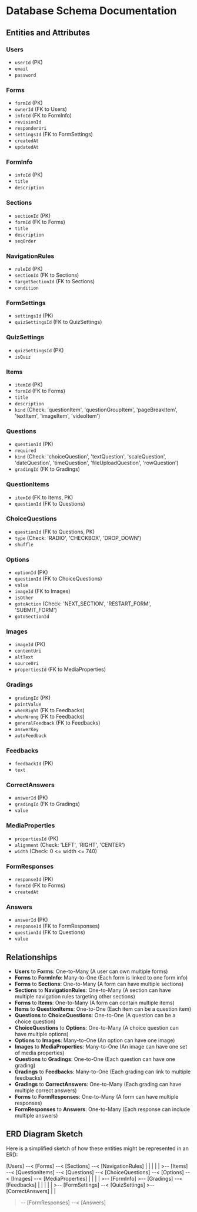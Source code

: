 # Database Schema Documentation

## Entities and Attributes

### **Users**
- `userId` (PK)
- `email`
- `password`

### **Forms**
- `formId` (PK)
- `ownerId` (FK to Users)
- `infoId` (FK to FormInfo)
- `revisionId`
- `responderUri`
- `settingsId` (FK to FormSettings)
- `createdAt`
- `updatedAt`

### **FormInfo**
- `infoId` (PK)
- `title`
- `description`

### **Sections**
- `sectionId` (PK)
- `formId` (FK to Forms)
- `title`
- `description`
- `seqOrder`

### **NavigationRules**
- `ruleId` (PK)
- `sectionId` (FK to Sections)
- `targetSectionId` (FK to Sections)
- `condition`

### **FormSettings**
- `settingsId` (PK)
- `quizSettingsId` (FK to QuizSettings)

### **QuizSettings**
- `quizSettingsId` (PK)
- `isQuiz`

### **Items**
- `itemId` (PK)
- `formId` (FK to Forms)
- `title`
- `description`
- `kind` (Check: 'questionItem', 'questionGroupItem', 'pageBreakItem', 'textItem', 'imageItem', 'videoItem')

### **Questions**
- `questionId` (PK)
- `required`
- `kind` (Check: 'choiceQuestion', 'textQuestion', 'scaleQuestion', 'dateQuestion', 'timeQuestion', 'fileUploadQuestion', 'rowQuestion')
- `gradingId` (FK to Gradings)

### **QuestionItems**
- `itemId` (FK to Items, PK)
- `questionId` (FK to Questions)

### **ChoiceQuestions**
- `questionId` (FK to Questions, PK)
- `type` (Check: 'RADIO', 'CHECKBOX', 'DROP_DOWN')
- `shuffle`

### **Options**
- `optionId` (PK)
- `questionId` (FK to ChoiceQuestions)
- `value`
- `imageId` (FK to Images)
- `isOther`
- `gotoAction` (Check: 'NEXT_SECTION', 'RESTART_FORM', 'SUBMIT_FORM')
- `gotoSectionId`

### **Images**
- `imageId` (PK)
- `contentUri`
- `altText`
- `sourceUri`
- `propertiesId` (FK to MediaProperties)

### **Gradings**
- `gradingId` (PK)
- `pointValue`
- `whenRight` (FK to Feedbacks)
- `whenWrong` (FK to Feedbacks)
- `generalFeedback` (FK to Feedbacks)
- `answerKey`
- `autoFeedback`

### **Feedbacks**
- `feedbackId` (PK)
- `text`

### **CorrectAnswers**
- `answerId` (PK)
- `gradingId` (FK to Gradings)
- `value`

### **MediaProperties**
- `propertiesId` (PK)
- `alignment` (Check: 'LEFT', 'RIGHT', 'CENTER')
- `width` (Check: 0 <= width <= 740)

### **FormResponses**
- `responseId` (PK)
- `formId` (FK to Forms)
- `createdAt`

### **Answers**
- `answerId` (PK)
- `responseId` (FK to FormResponses)
- `questionId` (FK to Questions)
- `value`

## Relationships

- **Users** to **Forms**: One-to-Many (A user can own multiple forms)
- **Forms** to **FormInfo**: Many-to-One (Each form is linked to one form info)
- **Forms** to **Sections**: One-to-Many (A form can have multiple sections)
- **Sections** to **NavigationRules**: One-to-Many (A section can have multiple navigation rules targeting other sections)
- **Forms** to **Items**: One-to-Many (A form can contain multiple items)
- **Items** to **QuestionItems**: One-to-One (Each item can be a question item)
- **Questions** to **ChoiceQuestions**: One-to-One (A question can be a choice question)
- **ChoiceQuestions** to **Options**: One-to-Many (A choice question can have multiple options)
- **Options** to **Images**: Many-to-One (An option can have one image)
- **Images** to **MediaProperties**: Many-to-One (An image can have one set of media properties)
- **Questions** to **Gradings**: One-to-One (Each question can have one grading)
- **Gradings** to **Feedbacks**: Many-to-One (Each grading can link to multiple feedbacks)
- **Gradings** to **CorrectAnswers**: One-to-Many (Each grading can have multiple correct answers)
- **Forms** to **FormResponses**: One-to-Many (A form can have multiple responses)
- **FormResponses** to **Answers**: One-to-Many (Each response can include multiple answers)

## ERD Diagram Sketch

Here is a simplified sketch of how these entities might be represented in an ERD:

[Users] --< [Forms] --< [Sections] --< [NavigationRules]
   |          |               |
   |          |               >-- [Items] --< [QuestionItems] --< [Questions] --< [ChoiceQuestions] --< [Options] --< [Images] --< [MediaProperties]
   |          |                                                                       |
   |          >-- [FormInfo]                                                          >-- [Gradings] --< [Feedbacks]
   |          |                                                                       |                |
   |          >-- [FormSettings] --< [QuizSettings]                                   >-- [CorrectAnswers]
   |                                                                                   |
   >-- [FormResponses] --< [Answers]